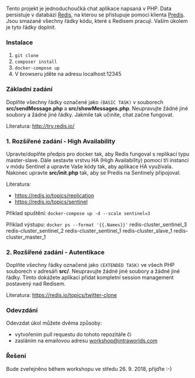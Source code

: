 Tento projekt je jednoduchoučká chat aplikace napsaná v PHP. Data persistuje v databázi [Redis](https://redis.io/), na kterou se přistupuje pomocí klienta [Predis](https://github.com/nrk/predis). Jsou smazané všechny řádky kódu, které s Redisem pracují. Vaším úkolem je tyto řádky doplnit.

### Instalace

1. `git clone`
2. `composer install`
3. `docker-compose up`
4. V browseru jděte na adresu localhost:12345

### Základní zadání

Doplňte všechny řádky označené jako `(BASIC TASK)` v souborech **src/sendMessage.php** a **src/showMessages.php**. Neupravujte žádné jiné soubory a žádné jiné řádky. Jakmile tak učiníte, chat začne fungovat.

Literatura: http://try.redis.io/

### 1. Rozšířené zadání - High Availability

Upravte/doplňte předpis pro docker tak, aby Redis fungoval s replikací typu master-slave. Dále sestavte vrstvu HA (High Availability) pomocí tří instancí v módu Sentinel a upravte Vaše kódy tak, aby aplikace HA využívala. Nakonec upravte **src/init.php** tak, aby se Predis na Sentinely připojoval.

Literatura:
- https://redis.io/topics/replication
- https://redis.io/topics/sentinel

Příklad spuštění:
`docker-compose up -d --scale sentinel=3`

Příklad výstupu:
`docker ps --format '{{.Names}}'`
redis-cluster_sentinel_3
redis-cluster_sentinel_2
redis-cluster_sentinel_1
redis-cluster_slave_1
redis-cluster_master_1

### 2. Rozšířené zadání - Autentikace

Doplňte všechny řádky označené jako `(EXTENDED TASK)` ve všech PHP souborech v adresáři **src/**. Neupravujte žádné jiné soubory a žádné jiné řádky. Tímto dokážete aplikaci přidat kompletní session management postavený nad Redisem.

Literatura: https://redis.io/topics/twitter-clone

### Odevzdání

Odevzdat úkol můžete dvěma způsoby:
- vytvořením pull requestu do tohoto repozitáře či
- zasláním na emailovou adresu workshop@intraworlds.com

### Řešení

Bude zveřejněno během workshopu ve středu 26. 9. 2018, přijďte :-)

